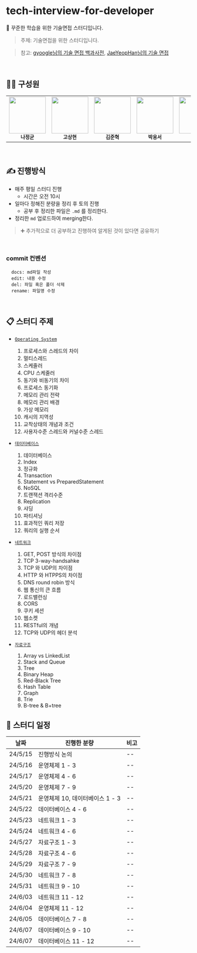 # tech-interview-for-developer

🎯 꾸준한 학습을 위한 기술면접 스터디입니다.

> 주제: 기술면접을 위한 스터디입니다.

> 참고: [gyoogle님의 기술 면접 백과사전](https://github.com/gyoogle/tech-interview-for-developer?tab=readme-ov-file),
> [JaeYeopHan님의 기술 면접](https://github.com/JaeYeopHan/Interview_Question_for_Beginner)

<br/>

## 🙋‍♂️ 구성원

<table>
  <tr>
    <td align="center">
      <a href="https://github.com/5dotseven">
        <img src="https://avatars.githubusercontent.com/5dotseven" width="100px;" alt="" /><br/>
      </a>
        <sub>
          <b>나정균</b>
        </sub>
    </td>
    <td align="center">
      <a href="https://github.com/hyun7520">
        <img src="https://avatars.githubusercontent.com/hyun7520" width="100px;" alt="" /><br/>
      </a>
        <sub>
          <b>고상현</b>
        </sub>
    </td>
    <td align="center">
      <a href="https://github.com/Junkling">
        <img src="https://avatars.githubusercontent.com/Junkling" width="100px;" alt="" /><br/>
      </a>
        <sub>
          <b>김준혁</b>
        </sub>
    </td>
    <td align="center">
      <a href="https://github.com/gae-bak">
        <img src="https://avatars.githubusercontent.com/gae-bak" width="100px;" alt="" /><br/>
      </a>
        <sub>
          <b>박웅서</b>
        </sub>
    </td>
    <td align="center">
      <a href="https://github.com/dhrcksgur1">
        <img src="https://avatars.githubusercontent.com/dhrcksgur1" width="100px;" alt="" /><br/>
      </a>
        <sub>
          <b>옥찬혁</b>
        </sub>
    </td>
    <td align="center">
      <a href="https://github.com/hyeb-in">
        <img src="https://avatars.githubusercontent.com/hyeb-in" width="100px;" alt="" /><br/>
      </a>
        <sub>
          <b>이혜빈</b>
        </sub>
    </td>
  </tr>
</table>

<br/>

## ✍ 진행방식

- 매주 평일 스터디 진행
  - 시간은 오전 10시
- 일마다 정해진 분량을 정리 후 토의 진행
  - 공부 후 정리한 파일은  `.md` 를 정리한다.
- 정리한 `md` 업로드하여 merging한다.

> ➕ 추가적으로 더 공부하고 진행하여 알게된 것이 있다면 공유하기

<br/>

### commit 컨벤션

```
  docs: md파일 작성
  edit: 내용 수정
  del: 파일 혹은 폴더 삭제
  rename: 파일명 수정
```

<br/>

## 📋 스터디 주제

- [`Operating System`](https://github.com/5dotseven/cs-basic-study/tree/main/OS)
  1. 프로세스와 스레드의 차이
  2. 멀티스레드
  3. 스케줄러
  4. CPU 스케줄러
  5. 동기와 비동기의 차이
  6. 프로세스 동기화
  7. 메모리 관리 전략
  8. 메모리 관리 배경
  9. 가상 메모리
  10. 캐시의 지역성
  11. 교착상태의 개념과 조건
  12. 사용자수준 스레드와 커널수준 스레드

- [`데이터베이스`](https://github.com/5dotseven/cs-basic-study/tree/main/데이터베이스)
  1. 데이터베이스
  2. Index
  3. 정규화
  4. Transaction
  5. Statement vs PreparedStatement
  6. NoSQL
  7. 트랜잭션 격리수준
  8. Replication
  9. 샤딩
  10. 파티셔닝
  11. 효과적인 쿼리 저장
  12. 쿼리의 실행 순서
 
- [`네트워크`](https://github.com/5dotseven/cs-basic-study/tree/main/네트워크)
  1. GET, POST 방식의 차이점
  2. TCP 3-way-handsahke
  3. TCP 와 UDP의 차이점
  4. HTTP 와 HTPPS의 차이점
  5. DNS round robin 방식
  6. 웹 통신의 큰 흐름
  7. 로드밸런싱
  8. CORS
  9. 쿠키 세션
  10. 웹소켓
  11. RESTful의 개념
  12. TCP와 UDP의 헤더 분석
 
- [`자료구조`](https://github.com/5dotseven/cs-basic-study/tree/main/자료구조)
  1. Array vs LinkedList
  2. Stack and Queue
  3. Tree
  4. Binary Heap
  5. Red-Black Tree
  6. Hash Table
  7. Graph
  8. Trie
  9. B-tree & B+tree
     

## 📆 스터디 일정
| 날짜    | 진행한 분량      | 비고            |
| ------- | ---------------- | --------------- |
| 24/5/15 | 진행방식 논의    | --              |
| 24/5/16 | 운영체제 1 - 3  | --              |
| 24/5/17 | 운영체제 4 - 6  | --              |
| 24/5/20 | 운영체제 7 - 9 | --              |
| 24/5/21 | 운영체제 10, 데이터베이스 1 - 3 | --              |
| 24/5/22 | 데이터베이스 4 - 6 | --              |
| 24/5/23 | 네트워크 1 - 3 | --              |
| 24/5/24 | 네트워크 4 - 6 | --              |
| 24/5/27 | 자료구조 1 - 3 | --              |
| 24/5/28 | 자료구조 4 - 6 | --              |
| 24/5/29 | 자료구조 7 - 9 | --              |
| 24/5/30 | 네트워크 7 - 8 | --              |
| 24/5/31 | 네트워크 9 - 10 | --              |
| 24/6/03 | 네트워크 11 - 12 | --              |
| 24/6/04 | 운영체제 11 - 12 | --              |
| 24/6/05 | 데이터베이스 7 - 8 | --              |
| 24/6/07 | 데이터베이스 9 - 10 | --              |
| 24/6/07 | 데이터베이스 11 - 12 | --              |



